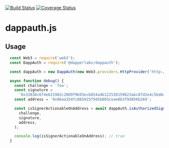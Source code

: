 [![Build Status](https://travis-ci.com/dapperlabs/dappauth.js.svg?branch=master)](https://travis-ci.com/dapperlabs/dappauth.js)
[![Coverage Status](https://coveralls.io/repos/github/dapperlabs/dappauth.js/badge.svg?branch=master)](https://coveralls.io/github/dapperlabs/dappauth.js?branch=master)
# dappauth.js

## Usage
```js
  const Web3 = require('web3');
  const DappAuth = require('@dapperlabs/dappauth');

  const dappAuth = new DappAuth(new Web3.providers.HttpProvider('http://localhost:8545'));

  async function debug() {
    const challenge = 'foo';
    const signature =
      '0x33838c6f4e621982c2009f9b93ecb854a4b122538159623abc87d2e4c5bd6d2e33591f443b419b3bd2790e455ba6d625f2ca14b822c5cef824ef7e9021443bed1c';
    const address = '0x86aa354fc865925f945b803ceae0b3f9d856b269';

    const isSignerActionableOnAddress = await dappAuth.isAuthorizedSigner(
      challenge,
      signature,
      address,
    );

    console.log(isSignerActionableOnAddress); // true
  }
```

